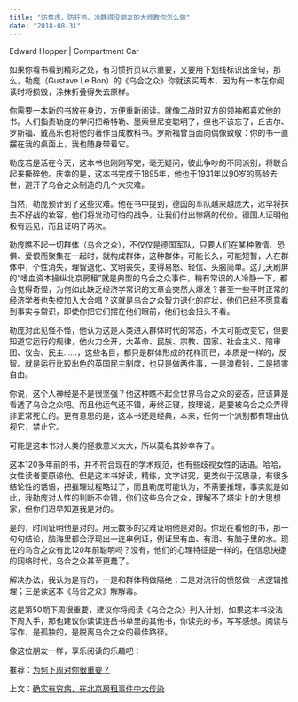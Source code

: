 ```yaml
---
title: "防焦虑，防狂热，冷静得没朋友的大师教你怎么做"
date: "2018-08-31"
---
```


Edward Hopper | Compartment Car

如果你看书看到精彩之处，有习惯折页以示重要，又要用下划线标识出金句，那么，勒庞（Gustave Le Bon）的《乌合之众》你就该买两本，因为有一本在你阅读时将损毁，涂抹折叠得失去原样。

你需要一本新的书放在身边，方便重新阅读。就像二战时双方的领袖都喜欢他的书。人们指责勒庞的学问把希特勒、墨索里尼变聪明了，但也不该忘了，丘吉尔、罗斯福、戴高乐也将他的著作当成教科书。罗斯福曾当面向偶像致敬：你的书一直摆在我的桌面上，我也随身带着它。

勒庞若是活在今天，这本书也刚刚写完，毫无疑问，彼此争吵的不同派别，将联合起来撕碎他。庆幸的是，这本书完成于1895年，他也于1931年以90岁的高龄去世，避开了乌合之众制造的几个大灾难。

当然，勒庞预计到了这些灾难。他在书中提到，德国的军队越来越庞大，迟早将抹去不好战的妆容，他们将发动可怕的战争，让我们付出惨痛的代价。德国人证明他极有远见，而且证明了两次。

勒庞瞧不起一切群体（乌合之众），不仅仅是德国军队，只要人们在某种激情、恐惧、爱恨而聚集在一起时，就构成群体，这种群体，可能长久，可能短暂，人在群体中，个性消失，理智退化、文明丧失，变得易怒、轻信、头脑简单。这几天刷屏的“嗜血资本操纵北京房租”就是典型的乌合之众事件，稍有常识的人冷静一下，都会觉得奇怪，为何如此缺乏经济学常识的文章会突然大爆发？甚至一些平时正常的经济学者也失控加入大合唱？这就是乌合之众智力退化的症状，他们已经不愿意看到事实与常识，即使你把它们摆在他们眼前，他们也会扭头不看。

勒庞对此见怪不怪，他认为这是人类进入群体时代的常态，不太可能改变它，但要知道它运行的规律，他火力全开，大革命、民族、宗教、国家、社会主义、陪审团、议会、民主……，这些名目，都只是群体形成的花样而已，本质是一样的，反智。就是运行比较出色的英国民主制度，也只是做两件事，一是浪费钱，二是损害自由。

你说，这个人神经是不是很坚强？他这种瞧不起全世界乌合之众的姿态，应该算是看透了乌合之众吧。而且他运气还不错，寿终正寝，按理说，是要被乌合之众弄得非正常死亡的。更有意思的是，这本书还是经典，本来，任何一个派别都有理由仇视它，禁止它。

可能是这本书对人类的拯救意义太大，所以莫名其妙幸存了。

这本120多年前的书，并不符合现在的学术规范，也有些歧视女性的话语。哈哈，女性读者要原谅他。但是这本书好读，精练，文字讲究，更类似于沉思录，有很多结论性的话语，把推理过程略过了，而且勒庞可能认为，不需要推理，事实就是如此，我勒庞对人性的判断不会错，你们这些乌合之众，理解不了塔尖上的大思想家，但你们迟早知道我是对的。

是的，时间证明他是对的。用无数多的灾难证明他是对的。你现在看他的书，那一句句结论，脑海里都会浮现出一连串例证，例证里有血、有泪、有脑子里的水。现在的乌合之众有比120年前聪明吗？没有，他们的心理特征是一样的，在信息快捷的网络时代，乌合之众甚至更蠢了。

解决办法，我认为是有的，一是和群体稍做隔绝；二是对流行的愤怒做一点逻辑推理；三是读这本《乌合之众》解解毒。

这是第50期下周很重要，建议你将阅读《乌合之众》列入计划，如果这本书没法下周入手，那也建议你读读连岳书单里的其他书，你读完的书，写写感想。阅读与写作，是孤独的，是脱离乌合之众的最佳路径。

像这位朋友一样，享乐阅读的乐趣吧：

推荐：[为何下周对你很重要？](http://mp.weixin.qq.com/s?__biz=MjM5NDU0Mjk2MQ==&mid=2651623372&idx=1&sn=0a27ce920b04dc61f7bc27535cc59c02&chksm=bd7e0bd28a0982c4659ee1bec241d50bcdbb6403dba56ad79902a1b00fc1b160e7acd02584f2&scene=21#wechat_redirect)

上文：[确实有穷病，在北京房租事件中大传染](http://mp.weixin.qq.com/s?__biz=MjM5NDU0Mjk2MQ==&mid=2651630342&idx=1&sn=b6fc272b084b5e203f7adaca78ea6061&chksm=bd7e2f188a09a60e48bcedfab393f5c6d6e61248067bfcbdd50fd84df83b0d2e9b15424763a4&scene=21#wechat_redirect)
